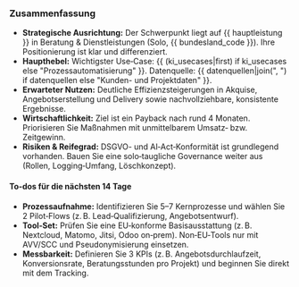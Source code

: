 <!-- PURPOSE: Kompakte, umsetzbare Executive Summary nur für Beratung & Dienstleistungen (Solo, DE). -->
<!-- INPUT CONTEXT: Branche/Größe/Region/Hauptleistung/Ziele/Use-Cases/Zielgruppen kommen aus System-Prefix & Backend. -->
<!-- OUTPUT GUARDS: Gib NUR semantisches HTML zurück: <p>, <ul>, <ol>, <li>, <strong>, <em>, <a>, <table>, <thead>, <tbody>, <tr>, <th>, <td>, <h3>, <h4>, <br>. -->
<!-- VERBOTEN: KEINE Code-Fences (```), KEIN <!DOCTYPE>, KEINE <html>/<head>/<body>/<meta>/<style>. -->
<!-- DOMAIN PINS: Keine Beispiele aus Produktion/Automotive/Healthcare/Finance/Bau/Industrie. Nur Beratung & Dienstleistungen (Solo). -->
<!-- DATES: KEIN Datum einfügen (der Renderer setzt "Stand:" automatisch). -->
<!-- ROI BASELINE: Payback ~4 Monate (aus Backend). Nicht widersprechen, keine eigenen Summen erfinden. -->

<h3>Zusammenfassung</h3>
<ul>
  <li><strong>Strategische Ausrichtung:</strong> Der Schwerpunkt liegt auf {{ hauptleistung }} in Beratung &amp; Dienstleistungen (Solo, {{ bundesland_code }}). Ihre Positionierung ist klar und differenziert.</li>
  <li><strong>Haupthebel:</strong> Wichtigster Use‑Case: {{ (ki_usecases|first) if ki_usecases else "Prozessautomatisierung" }}. Datenquelle: {{ datenquellen|join(", ") if datenquellen else "Kunden- und Projektdaten" }}.</li>
  <li><strong>Erwarteter Nutzen:</strong> Deutliche Effizienzsteigerungen in Akquise, Angebotserstellung und Delivery sowie nachvollziehbare, konsistente Ergebnisse.</li>
  <li><strong>Wirtschaftlichkeit:</strong> Ziel ist ein Payback nach rund 4 Monaten. Priorisieren Sie Maßnahmen mit unmittelbarem Umsatz‑ bzw. Zeitgewinn.</li>
  <li><strong>Risiken &amp; Reifegrad:</strong> DSGVO- und AI‑Act‑Konformität ist grundlegend vorhanden. Bauen Sie eine solo‑taugliche Governance weiter aus (Rollen, Logging‑Umfang, Löschkonzept).</li>
</ul>

<h4>To‑dos für die nächsten 14 Tage</h4>
<ul>
  <li><strong>Prozessaufnahme:</strong> Identifizieren Sie 5–7 Kernprozesse und wählen Sie 2 Pilot‑Flows (z. B. Lead‑Qualifizierung, Angebotsentwurf).</li>
  <li><strong>Tool‑Set:</strong> Prüfen Sie eine EU‑konforme Basisausstattung (z. B. Nextcloud, Matomo, Jitsi, Odoo on‑prem). Non‑EU‑Tools nur mit AVV/SCC und Pseudonymisierung einsetzen.</li>
  <li><strong>Messbarkeit:</strong> Definieren Sie 3 KPIs (z. B. Angebotsdurchlaufzeit, Konversionsrate, Beratungsstunden pro Projekt) und beginnen Sie direkt mit dem Tracking.</li>
</ul>